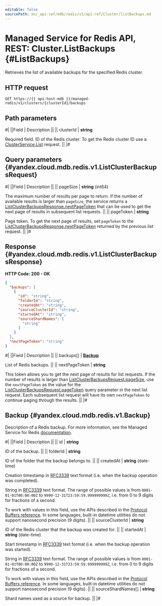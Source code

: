```yaml
---
editable: false
sourcePath: en/_api-ref/mdb/redis/v1/api-ref/Cluster/listBackups.md
---
```


# Managed Service for Redis API, REST: Cluster.ListBackups {#ListBackups}

Retrieves the list of available backups for the specified Redis cluster.

## HTTP request

```
GET https://{{ api-host-mdb }}/managed-redis/v1/clusters/{clusterId}/backups
```

## Path parameters

#|
||Field | Description ||
|| clusterId | **string**

Required field. ID of the Redis cluster.
To get the Redis cluster ID use a [ClusterService.List](/docs/managed-redis/api-ref/Cluster/list#List) request. ||
|#

## Query parameters {#yandex.cloud.mdb.redis.v1.ListClusterBackupsRequest}

#|
||Field | Description ||
|| pageSize | **string** (int64)

The maximum number of results per page to return. If the number of available
results is larger than `pageSize`, the service returns a [ListClusterBackupsResponse.nextPageToken](#yandex.cloud.mdb.redis.v1.ListClusterBackupsResponse)
that can be used to get the next page of results in subsequent list requests. ||
|| pageToken | **string**

Page token.  To get the next page of results, set `pageToken` to the [ListClusterBackupsResponse.nextPageToken](#yandex.cloud.mdb.redis.v1.ListClusterBackupsResponse)
returned by the previous list request. ||
|#

## Response {#yandex.cloud.mdb.redis.v1.ListClusterBackupsResponse}

**HTTP Code: 200 - OK**

```json
{
  "backups": [
    {
      "id": "string",
      "folderId": "string",
      "createdAt": "string",
      "sourceClusterId": "string",
      "startedAt": "string",
      "sourceShardNames": [
        "string"
      ]
    }
  ],
  "nextPageToken": "string"
}
```

#|
||Field | Description ||
|| backups[] | **[Backup](#yandex.cloud.mdb.redis.v1.Backup)**

List of Redis backups. ||
|| nextPageToken | **string**

This token allows you to get the next page of results for list requests. If the number of results
is larger than [ListClusterBackupsRequest.pageSize](#yandex.cloud.mdb.redis.v1.ListClusterBackupsRequest), use the `nextPageToken` as the value
for the [ListClusterBackupsRequest.pageToken](#yandex.cloud.mdb.redis.v1.ListClusterBackupsRequest) query parameter in the next list request.
Each subsequent list request will have its own `nextPageToken` to continue paging through the results. ||
|#

## Backup {#yandex.cloud.mdb.redis.v1.Backup}

Description of a Redis backup. For more information, see
the Managed Service for Redis [documentation](/docs/managed-redis/concepts/backup).

#|
||Field | Description ||
|| id | **string**

ID of the backup. ||
|| folderId | **string**

ID of the folder that the backup belongs to. ||
|| createdAt | **string** (date-time)

Creation timestamp in [RFC3339](https://www.ietf.org/rfc/rfc3339.txt) text format
(i.e. when the backup operation was completed).

String in [RFC3339](https://www.ietf.org/rfc/rfc3339.txt) text format. The range of possible values is from
`0001-01-01T00:00:00Z` to `9999-12-31T23:59:59.999999999Z`, i.e. from 0 to 9 digits for fractions of a second.

To work with values in this field, use the APIs described in the
[Protocol Buffers reference](https://developers.google.com/protocol-buffers/docs/reference/overview).
In some languages, built-in datetime utilities do not support nanosecond precision (9 digits). ||
|| sourceClusterId | **string**

ID of the Redis cluster that the backup was created for. ||
|| startedAt | **string** (date-time)

Start timestamp in [RFC3339](https://www.ietf.org/rfc/rfc3339.txt) text format
(i.e. when the backup operation was started).

String in [RFC3339](https://www.ietf.org/rfc/rfc3339.txt) text format. The range of possible values is from
`0001-01-01T00:00:00Z` to `9999-12-31T23:59:59.999999999Z`, i.e. from 0 to 9 digits for fractions of a second.

To work with values in this field, use the APIs described in the
[Protocol Buffers reference](https://developers.google.com/protocol-buffers/docs/reference/overview).
In some languages, built-in datetime utilities do not support nanosecond precision (9 digits). ||
|| sourceShardNames[] | **string**

Shard names used as a source for backup. ||
|#